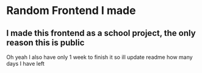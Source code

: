 # Random Frontend I made

## I made this frontend as a school project, the only reason this is public
Oh yeah I also have only 1 week to finish it so ill update readme how many days I have left